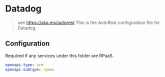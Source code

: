 # Datadog

> see https://aka.ms/autorest
> This is the AutoRest configuration file for Datadog.

## Configuration

Required if any services under this folder are RPaaS.

```yaml
openapi-type: arm
openapi-subtype: rpaas
```
